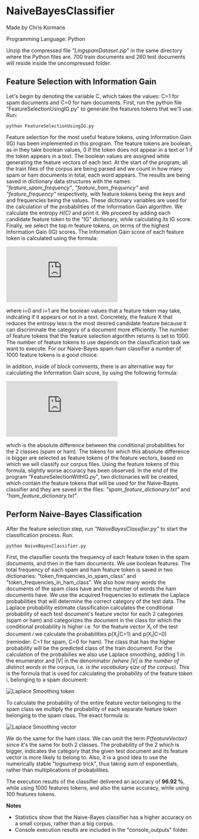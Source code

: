 # NaiveBayesClassifier

Made by Chris Kormaris

Programming Language: Python


Unzip the compressed file *"LingspamDataset.zip"* in the same directory where the Python files are. 
700 train documents and 260 test documents will reside inside the uncompressed folder.

## Feature Selection with Information Gain

Let's begin by denoting the variable C, which takes the values: C=1 for spam documents and C=0 for ham documents.
First, run the python file "FeatureSelectionUsingIG.py" to generate the features tokens that we'll use. Run:
```shell
python FeatureSelectionUsingIG.py
```
Feature selection for the most useful feature tokens, using Information Gain (IG) has been implemented in this program. 
The feature tokens are boolean, as in they take boolean values, 0 if the token does not appear in a text or 1 if the token appears in a text. 
The boolean values are assigned while generating the feature vectors of each text. 
At the start of the program, all the train files of the corpus are being parsed and we count in how many spam or ham documents in total, each word appears. 
The results are being saved in dictionary data structures with the names: 
*"feature_spam_frequency"*, *"feature_ham_frequency"* and *"feature_frequency"* respectively, 
with feature tokens being the keys and and frequencies being the values. 
These dictionary variables are used for the calculation of the probabilities of the Information Gain algorithm. 
We calculate the entropy *H(C)* and print it. We proceed by adding each candidate feature token to the "IG" dictionary, while calculating its IG score. 
Finally, we select the top *m* feature tokens, on terms of the highest Information Gain (IG) scores. 
The Information Gain score of each feature token is calculated using the formula:

![Information Gain](http://latex.codecogs.com/gif.latex?IG%28X%20%2C%20C%29%20%3D%20IG%20%28C%20%2C%20X%29%20%3D%20H%28C%29%20-%20%5Csum_%7Bi%3D0%7D%5E%7B1%7D%20%7BP%20%28X%3Di%29%20%5Ccdot%20H%20%28C%7CX%3Di%29%7D)

where i=0 and i=1 are the boolean values that a feature token may take, indicating if it appears or not in a text.
Concretely, the feature X that reduces the entropy less is the most desired candidate feature because it can discriminate the category of a document more efficiently. 
The number of feature tokens that the feature selection algorithm returns is set to 1000. 
The number of feature tokens to use depends on the classification task we want to execute. 
For our Naive-Bayes spam-ham classifier a number of 1000 feature tokens is a good choice.

In addition, inside of block comments, there is an alternative way for calculating the Information Gain score, by using the following formula:

![Information Gain alternative](http://latex.codecogs.com/gif.latex?IG%28X%2C%20C%29_%7Balt%7D%20%3D%20IG%28C%2C%20X%29_%7Balt%7D%20%3D%20%7CP%28X%3D1%7CC%3D0%29%20-%20P%20%28X%3D1%7CC%3D1%29%7C)

which is the absolute difference between the conditional probabilities for the 2 classes (spam or ham). 
The tokens for which this absolute difference is bigger are selected as feature tokens of the feature vectors, based on which we will classify our corpus files. 
Using the feature tokens of this formula, slightly worse accuracy has been observed. 
In the end of the program "FeatureSelectionWithIG.py", two dictionaries will be created, 
which contain the feature tokens that will be used for the Naive-Bayes classifier and they are saved in the files: 
*"spam_feature_dictionary.txt"* and *"ham_feature_dictionary.txt"*.

## Perform Naive-Bayes Classification

After the feature selection step, run *"NaiveBayesClassifier.py"* to start the classification process. Run:
```shell
python NaiveBayesClassifier.py
```
First, the classifier counts the frequency of each feature token in the spam documents, and then in the ham documents. 
We use boolean features. The total frequency of each spam and ham feature token is saved in two dictionaries: 
"token_frequencies_in_spam_class" and "token_frequencies_in_ham_class". 
We also how many words the documents of the spam class have and the number of words the ham documents have. 
We use the acquired frequencies to estimate the Laplace probabilities that will determine the correct category of the test data. 
The Laplace probability estimate classification calculates the conditional probability of each test document's feature vector 
for each 2 categories (spam or ham) and categorizes the document in the class for which the conditional probability is higher 
i.e. for the feature vector X<sub>i</sub> of the test document *i* we calculate the probabilities p(X<sub>i</sub>|C=1) and p(X<sub>i</sub>|C=0)
(reminder: C=1 for spam, C=0 for ham). The class that has the higher probability will be the predicted class of the train document. 
For the calculation of the probabilies we also use Laplace smoothing, adding 1 in the enumerator and |V| in the denominator
*(where |V| is the number of distinct words in the corpus, i.e. is the vocabulary size of the corpus)*. 
This is the formula that is used for calculating the probability of the feature token i, belonging to a spam document:

![Laplace Smoothing token](http://latex.codecogs.com/gif.latex?\frac{frequencyInSpamClassForToken[i]%20&plus;%201}%20{numberOfSpamDocuments%20&plus;%20numberOfFeatures}%20%3D%20\frac{frequencyInSpamClassForToken[i]%20&plus;%201}%20{numberOfWordsInSpamClass%20&plus;%20|V|})

To calculate the probability of the entire feature vector belonging to the spam class we multiply the probability of each separate feature token belonging to the spam class. 
The exact formula is:

![Laplace Smoothing vector](http://latex.codecogs.com/gif.latex?probOfFeatureVectorBelongingToSpam%20%3D%20\frac{P(C%3D1)}{P(featureVector)}%20\cdot%20\prod_i%20\frac{frequencyInSpamClassForToken[i]%20&plus;%201}%20{numberOfWordsInSpamClass%20&plus;%20|V|})

We do the same for the ham class. We can omit the term *P(featureVector)* since it's the same for both 2 classes. 
The probability of the 2 which is bigger, indicates the category that the given test document and its feature vector is more likely to belong to. 
Also, it is a good idea to use the numerically stable "logsumexp trick", thus taking sum of exponentials, rather than multiplications of probabilities.

The execution results of the classifier delivered an accuracy of **96.92 %**, while using 1000 features tokens, and also the same accuracy, while using 100 features tokens.

**Notes**

* Statistics show that the Naive-Bayes classifier has a higher accuracy on a small corpus, rather than a big corpus.
* Console execution results are included in the "console_outputs" folder.
